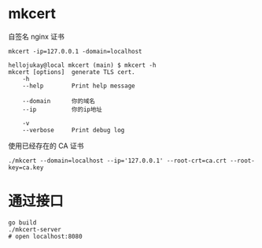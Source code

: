 # mkcert
自签名 nginx 证书
```
mkcert -ip=127.0.0.1 -domain=localhost
```

```
hellojukay@local mkcert (main) $ mkcert -h
mkcert [options]  generate TLS cert.
    -h
    --help        Print help message

    --domain      你的域名
    --ip          你的ip地址

    -v
    --verbose     Print debug log
```

使用已经存在的 CA 证书
```
./mkcert --domain=localhost --ip='127.0.0.1' --root-crt=ca.crt --root-key=ca.key
```

# 通过接口
```
go build
./mkcert-server
# open localhost:8080
```